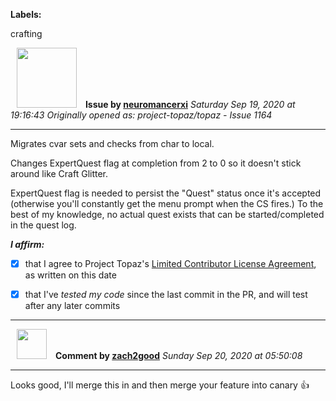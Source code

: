 **Labels:**

crafting



<a href="https://github.com/neuromancerxi"><img src="https://avatars0.githubusercontent.com/u/3996176?v=4" width="96" height="96" hspace="10"></img></a> **Issue by [neuromancerxi](https://github.com/neuromancerxi)**
_Saturday Sep 19, 2020 at 19:16:43_
_Originally opened as: project-topaz/topaz - Issue 1164_

----

Migrates cvar sets and checks from char to local.
Changes ExpertQuest flag at completion from 2 to 0 so it doesn't stick around like Craft Glitter.
ExpertQuest flag is needed to persist the "Quest" status once it's accepted (otherwise you'll constantly get the menu prompt when the CS fires.) To the best of my knowledge, no actual quest exists that can be started/completed in the quest log.

<!-- place 'x' mark between square [] brackets to affirm: -->
**_I affirm:_**
- [x] that I agree to Project Topaz's [Limited Contributor License Agreement](http://project-topaz.com/blob/release/CONTRIBUTOR_AGREEMENT.md), as written on this date
- [x] that I've _tested my code_ since the last commit in the PR, and will test after any later commits




----
<a href="https://github.com/zach2good"><img src="https://avatars3.githubusercontent.com/u/1389729?v=4" width="48" height="48" hspace="10"></img></a> **Comment by [zach2good](https://github.com/zach2good)**
_Sunday Sep 20, 2020 at 05:50:08_

----

Looks good, I'll merge this in and then merge your feature into canary 👍 
